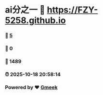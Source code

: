 # ai分之一 :link: https://FZY-5258.github.io 
### :page_facing_up: [5](https://FZY-5258.github.io/tag.html) 
### :speech_balloon: 0 
### :hibiscus: 1489 
### :alarm_clock: 2025-10-18 20:58:14 
### Powered by :heart: [Gmeek](https://github.com/Meekdai/Gmeek)
